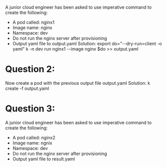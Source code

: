 A junior cloud engineer has been asked to use
imperative command to create the following:
* A pod called: nginx1
* Image name: nginx
* Namespace: dev
* Do not run the nginx server after provisioning
* Output yaml file to output.yaml
Solution: 
export do="--dry-run=client -o yaml"
k -n dev run nginx1 --image nginx $do >> output.yaml

# Question 2:
Now create a pod with the previous output file output.yaml
Solution:
k create -f output.yaml

# Question 3:
A junior cloud engineer has been asked to use
imperative command to create the following:
* A pod called: nginx2
* Image name: ngnix
* Namespace: dev
* Do not run the nginx server after provisioning
* Output yaml file to result.yaml

